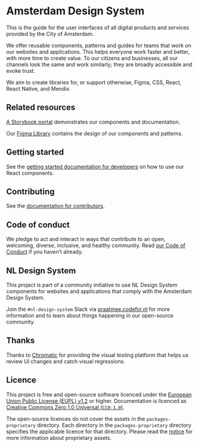 <!-- @license CC0-1.0 -->

# Amsterdam Design System

This is the guide for the user interfaces of all digital products and services provided by the City of Amsterdam.

We offer reusable components, patterns and guides for teams that work on our websites and applications.
This helps everyone work faster and better, with more time to create value.
To our citizens and businesses, all our channels look the same and work similarly;
they are broadly accessible and evoke trust.

We aim to create libraries for, or support otherwise, Figma, CSS, React, React Native, and Mendix.

## Related resources

[A Storybook portal](https://designsystem.amsterdam/) demonstrates our components and documentation.

Our [Figma Library](https://www.figma.com/file/9IGm6IdPUYizBNGsUnueBd/Amsterdam-Design-System?type=design&node-id=741-19633&mode=design&t=N8P3h3W67O0KNdga-0) contains the design of our components and patterns.

## Getting started

See the [getting started documentation for developers](https://designsystem.amsterdam/?path=/docs/docs-developer-guide-getting-started--docs) on how to use our React components.

## Contributing

See the [documentation for contributors](./CONTRIBUTING.md).

## Code of conduct

We pledge to act and interact in ways that contribute to an open, welcoming, diverse, inclusive, and healthy community.
Read [our Code of Conduct](https://github.com/Amsterdam/.github/blob/main/CODE_OF_CONDUCT.md) if you haven’t already.

## NL Design System

This project is part of a community initiative to use NL Design System components for websites and applications that comply with the Amsterdam Design System.

Join the `#nl-design-system` Slack via [praatmee.codefor.nl](https://praatmee.codefor.nl) for more information and to learn about things happening in our open-source community.

## Thanks

Thanks to [Chromatic](https://www.chromatic.com/) for providing the visual testing platform that helps us review UI changes and catch visual regressions.

## Licence

This project is free and open-source software licenced under the [European Union Public License (EUPL) v1.2](LICENSE.md) or higher.
Documentation is licenced as [Creative Commons Zero 1.0 Universal (`CC0-1.0`)](https://creativecommons.org/publicdomain/zero/1.0/legalcode).

The open-source licences do not cover the assets in the `packages-proprietary` directory.
Each directory in the `packages-proprietary` directory specifies the applicable licence for that directory.
Please read the [notice](NOTICE.md) for more information about proprietary assets.
